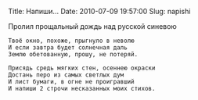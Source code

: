 Title: Напиши...
Date: 2010-07-09 19:57:00
Slug: napishi


Пролил прощальный дождь над русской синевою

    Твоё окно, похоже, прыгнуло в неволю
    И если завтра будет солнечная даль
    Землю обетованную, прошу, не потеряй.
    
    Присядь средь мягких стен, осеннею окраски
    Достань перо из самых светлых дум
    И лист бумаги, в огне не проигравший
    И напиши 2 строчи несказанных моих стихов.
    

